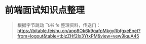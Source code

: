# 前端面试知识点整理

> 根据字节跳动 飞书 fe 整理资料，传送门：https://bitable.feishu.cn/app8Ok6k9qafpMkgyRbfgxeEnet?from=logout&table=tblzZHf2Ix3YtxPM&view=vew9iquA45
